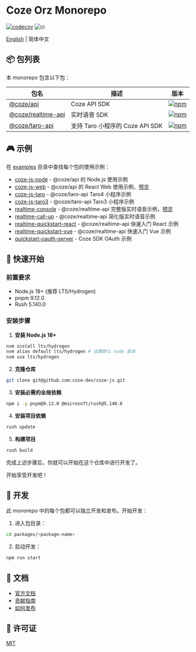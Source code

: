 # Coze Orz Monorepo
[![codecov](https://codecov.io/gh/coze-dev/coze-js/graph/badge.svg?token=W5EBMZ0NUE)](https://codecov.io/gh/coze-dev/coze-js) ![ci](https://github.com/coze-dev/coze-js/actions/workflows/ci@main.yml/badge.svg)

[English](./README.md) | 简体中文

## 📦 包列表

本 monorepo 包含以下包：

| 包名 | 描述 | 版本 |
|---------|------------|---------|
| [@coze/api](./packages/coze-js) | Coze API SDK | [![npm](https://img.shields.io/npm/v/@coze/api.svg)](https://www.npmjs.com/package/@coze/api) |
| [@coze/realtime-api](./packages/realtime-api) | 实时语音 SDK | [![npm](https://img.shields.io/npm/v/@coze/realtime-api.svg)](https://www.npmjs.com/package/@coze/realtime-api) |
| [@coze/taro-api](./packages/coze-taro) | 支持 Taro 小程序的 Coze API SDK | [![npm](https://img.shields.io/npm/v/@coze/taro-api.svg)](https://www.npmjs.com/package/@coze/taro-api) |

## 🎮 示例

在 [examples](./examples) 目录中查找每个包的使用示例：

- [coze-js-node](./examples/coze-js-node) - @coze/api 的 Node.js 使用示例
- [coze-js-web](./examples/coze-js-web) - @coze/api 的 React Web 使用示例，[预览](https://coze-js-web-example.surge.sh/)
- [coze-js-taro](./examples/coze-js-taro) - @coze/taro-api Taro4 小程序示例
- [coze-js-taro3](./examples/coze-js-taro3) - @coze/taro-api Taro3 小程序示例
- [realtime-console](./examples/realtime-console) - @coze/realtime-api 完整版实时语音示例，[预览](https://coze.cn/open-platform/realtime/playground)
- [realtime-call-up](./examples/realtime-call-up) - @coze/realtime-api 简化版实时语音示例
- [realtime-quickstart-react](./examples/realtime-quickstart-react) - @coze/realtime-api 快速入门 React 示例
- [realtime-quickstart-vue](./examples/realtime-quickstart-vue) - @coze/realtime-api 快速入门 Vue 示例
- [quickstart-oauth-server](./examples/quickstart-oauth-server) - Coze SDK OAuth 示例

## 🚀 快速开始

### 前置要求

- Node.js 18+ (推荐 LTS/Hydrogen)
- pnpm 9.12.0
- Rush 5.140.0

### 安装步骤

1. **安装 Node.js 18+**

```bash
nvm install lts/hydrogen
nvm alias default lts/hydrogen # 设置默认 node 版本
nvm use lts/hydrogen
```

2. **克隆仓库**

```bash
git clone git@github.com:coze-dev/coze-js.git
```

3. **安装必需的全局依赖**

```bash
npm i -g pnpm@9.12.0 @microsoft/rush@5.140.0
```

4. **安装项目依赖**

```bash
rush update
```

5. **构建项目**

```bash
rush build
```

完成上述步骤后，你就可以开始在这个仓库中进行开发了。

开始享受开发吧！

## 🔨 开发

此 monorepo 中的每个包都可以独立开发和发布。开始开发：

1. 进入包目录：

```bash
cd packages/<package-name>
```

2. 启动开发：

```bash
npm run start
```

## 📖 文档

- [官方文档](https://www.coze.cn/docs/developer_guides/nodejs_overview)
- [贡献指南](./CONTRIBUTING.md)
- [如何发布](./docs/publish.md)

## 📄 许可证

[MIT](./LICENSE)
